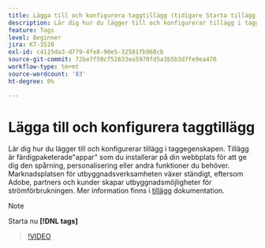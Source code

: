 ```yaml
---
title: Lägga till och konfigurera taggtillägg (tidigare Starta tillägg)
description: Lär dig hur du lägger till och konfigurerar tillägg i taggegenskapen.
feature: Tags
level: Beginner
jira: KT-3528
exl-id: c4115da3-d779-4fe8-90e5-32581fb968cb
source-git-commit: 72be7f50cf52633ea5970fd5a3b5b3d7fe9ea470
workflow-type: tm+mt
source-wordcount: '83'
ht-degree: 0%

---
```


# Lägga till och konfigurera taggtillägg

Lär dig hur du lägger till och konfigurerar tillägg i taggegenskapen. Tillägg är färdigpaketerade&quot;appar&quot; som du installerar på din webbplats för att ge dig den spårning, personalisering eller andra funktioner du behöver. Marknadsplatsen för utbyggnadsverksamheten växer ständigt, eftersom Adobe, partners och kunder skapar utbyggnadsmöjligheter för strömförbrukningen. Mer information finns i [tillägg](https://experienceleague.adobe.com/docs/experience-platform/tags/ui/extensions/overview.html) dokumentation.

>[!NOTE]
>
> Starta nu **[!DNL tags]**

>[!VIDEO](https://video.tv.adobe.com/v/28732/?learn=on)
